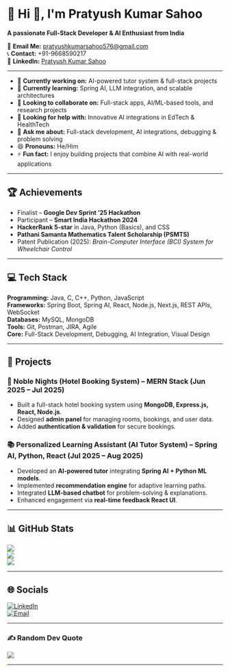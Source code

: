 # 💫 Hi 👋, I'm Pratyush Kumar Sahoo
**A passionate Full-Stack Developer & AI Enthusiast from India**

📧 **Email Me:** pratyushkumarsahoo576@gmail.com  
📞 **Contact:** +91-9668590217  
🔗 **LinkedIn:** [Pratyush Kumar Sahoo](https://www.linkedin.com/in/pratyushkumarsahoo)

---

- 🔭 **Currently working on:** AI-powered tutor system & full-stack projects  
- 🌱 **Currently learning:** Spring AI, LLM integration, and scalable architectures  
- 👯 **Looking to collaborate on:** Full-stack apps, AI/ML-based tools, and research projects  
- 🤔 **Looking for help with:** Innovative AI integrations in EdTech & HealthTech  
- 💬 **Ask me about:** Full-stack development, AI integrations, debugging & problem solving  
- 😄 **Pronouns:** He/Him  
- ⚡ **Fun fact:** I enjoy building projects that combine AI with real-world applications  

---

## 🏆 Achievements
- Finalist – **Google Dev Sprint ’25 Hackathon**  
- Participant – **Smart India Hackathon 2024**  
- **HackerRank 5-star** in Java, Python (Basics), and CSS  
- **Pathani Samanta Mathematics Talent Scholarship (PSMTS)**  
- Patent Publication (2025): *Brain-Computer Interface (BCI) System for Wheelchair Control*  

---

## 💻 Tech Stack
**Programming:** Java, C, C++, Python, JavaScript  
**Frameworks:** Spring Boot, Spring AI, React, Node.js, Next.js, REST APIs, WebSocket  
**Databases:** MySQL, MongoDB  
**Tools:** Git, Postman, JIRA, Agile  
**Core:** Full-Stack Development, Debugging, AI Integration, Visual Design  

---

## 🚀 Projects
### 🏨 Noble Nights (Hotel Booking System) – MERN Stack (Jun 2025 – Jul 2025)
- Built a full-stack hotel booking system using **MongoDB, Express.js, React, Node.js**.  
- Designed **admin panel** for managing rooms, bookings, and user data.  
- Added **authentication & validation** for secure bookings.  

### 📚 Personalized Learning Assistant (AI Tutor System) – Spring AI, Python, React (Jul 2025 – Aug 2025)
- Developed an **AI-powered tutor** integrating **Spring AI + Python ML models**.  
- Implemented **recommendation engine** for adaptive learning paths.  
- Integrated **LLM-based chatbot** for problem-solving & explanations.  
- Enhanced engagement via **real-time feedback React UI**.  

---

## 📊 GitHub Stats
![](https://github-readme-stats.vercel.app/api/top-langs/?username=pratyush-sahoo&theme=dark&hide_border=false&layout=compact)  
![](https://github-readme-stats.vercel.app/api?username=pratyush-sahoo&theme=dark&hide_border=false&include_all_commits=true&count_private=true)  
![](https://github-readme-streak-stats.herokuapp.com/?user=pratyush-sahoo&theme=dark&hide_border=false)  

---

## 🌐 Socials
[![LinkedIn](https://img.shields.io/badge/LinkedIn-%230077B5.svg?logo=linkedin&logoColor=white)](https://www.linkedin.com/in/pratyushkumarsahoo)  
[![Email](https://img.shields.io/badge/Email-D14836?logo=gmail&logoColor=white)](mailto:pratyushkumarsahoo576@gmail.com)  

---

### ✍️ Random Dev Quote
![](https://quotes-github-readme.vercel.app/api?type=horizontal&theme=radical)

---

<!-- Proudly created for GitHub profile -->
